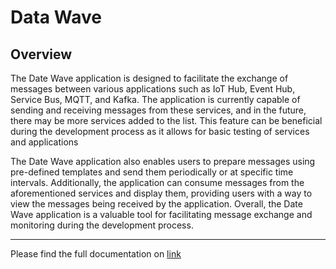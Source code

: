 # Data Wave

## Overview

The Date Wave application is designed to facilitate the exchange of messages between various applications such as IoT Hub, Event Hub, Service Bus, MQTT, and Kafka. The application is currently capable of sending and receiving messages from these services, and in the future, there may be more services added to the list. This feature can be beneficial during the development process as it allows for basic testing of services and applications

The Date Wave application also enables users to prepare messages using pre-defined templates and send them periodically or at specific time intervals. Additionally, the application can consume messages from the aforementioned services and display them, providing users with a way to view the messages being received by the application. Overall, the Date Wave application is a valuable tool for facilitating message exchange and monitoring during the development process.

---

Please find the full documentation on [link](https://github.com/gibinfrancis/DataWave)